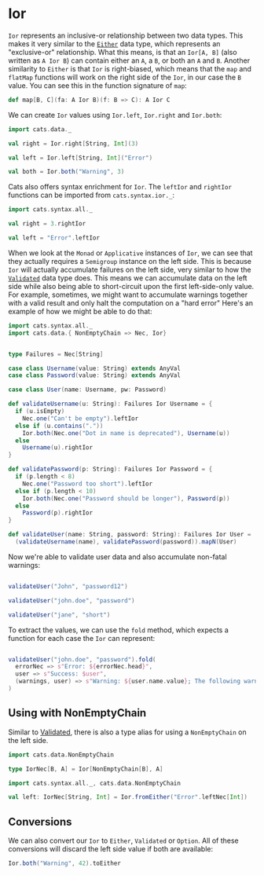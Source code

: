 # Ior

`Ior` represents an inclusive-or relationship between two data types.
This makes it very similar to the [`Either`](either.md) data type, which represents an "exclusive-or" relationship.
What this means, is that an `Ior[A, B]` (also written as `A Ior B`) can contain either an `A`, a `B`, or both an `A` and `B`.
Another similarity to `Either` is that `Ior` is right-biased,
which means that the `map` and `flatMap` functions will work on the right side of the `Ior`, in our case the `B` value.
You can see this in the function signature of `map`:

```scala
def map[B, C](fa: A Ior B)(f: B => C): A Ior C
```

We can create `Ior` values using `Ior.left`, `Ior.right` and `Ior.both`:

```scala mdoc
import cats.data._

val right = Ior.right[String, Int](3)

val left = Ior.left[String, Int]("Error")

val both = Ior.both("Warning", 3)
```

Cats also offers syntax enrichment for `Ior`. The `leftIor` and `rightIor` functions can be imported from `cats.syntax.ior._`:

```scala mdoc:nest
import cats.syntax.all._

val right = 3.rightIor

val left = "Error".leftIor
```


When we look at the `Monad` or `Applicative` instances of `Ior`, we can see that they actually requires a `Semigroup` instance on the left side.
This is because `Ior` will actually accumulate failures on the left side, very similar to how the [`Validated`](validated.md) data type does.
This means we can accumulate data on the left side while also being able to short-circuit upon the first left-side-only value.
For example, sometimes, we might want to accumulate warnings together with a valid result and only halt the computation on a "hard error"
Here's an example of how we might be able to do that:

```scala mdoc:reset-object:silent
import cats.syntax.all._
import cats.data.{ NonEmptyChain => Nec, Ior}


type Failures = Nec[String]

case class Username(value: String) extends AnyVal
case class Password(value: String) extends AnyVal

case class User(name: Username, pw: Password)

def validateUsername(u: String): Failures Ior Username = {
  if (u.isEmpty)
    Nec.one("Can't be empty").leftIor
  else if (u.contains("."))
    Ior.both(Nec.one("Dot in name is deprecated"), Username(u))
  else
    Username(u).rightIor
}

def validatePassword(p: String): Failures Ior Password = {
  if (p.length < 8)
    Nec.one("Password too short").leftIor
  else if (p.length < 10)
    Ior.both(Nec.one("Password should be longer"), Password(p))
  else
    Password(p).rightIor
}

def validateUser(name: String, password: String): Failures Ior User =
  (validateUsername(name), validatePassword(password)).mapN(User)

```

Now we're able to validate user data and also accumulate non-fatal warnings:

```scala mdoc

validateUser("John", "password12")

validateUser("john.doe", "password")

validateUser("jane", "short")

```

To extract the values, we can use the `fold` method, which expects a function for each case the `Ior` can represent:

```scala mdoc

validateUser("john.doe", "password").fold(
  errorNec => s"Error: ${errorNec.head}",
  user => s"Success: $user",
  (warnings, user) => s"Warning: ${user.name.value}; The following warnings occurred: ${warnings.show}"
)

```

## Using with NonEmptyChain

Similar to [Validated](validated.md), there is also a type alias for using a `NonEmptyChain` on the left side.

```scala mdoc:silent
import cats.data.NonEmptyChain

type IorNec[B, A] = Ior[NonEmptyChain[B], A]
```


```scala mdoc:nest
import cats.syntax.all._, cats.data.NonEmptyChain

val left: IorNec[String, Int] = Ior.fromEither("Error".leftNec[Int])

```

## Conversions

We can also convert our `Ior` to `Either`, `Validated` or `Option`.
All of these conversions will discard the left side value if both are available:

```scala mdoc
Ior.both("Warning", 42).toEither
```
